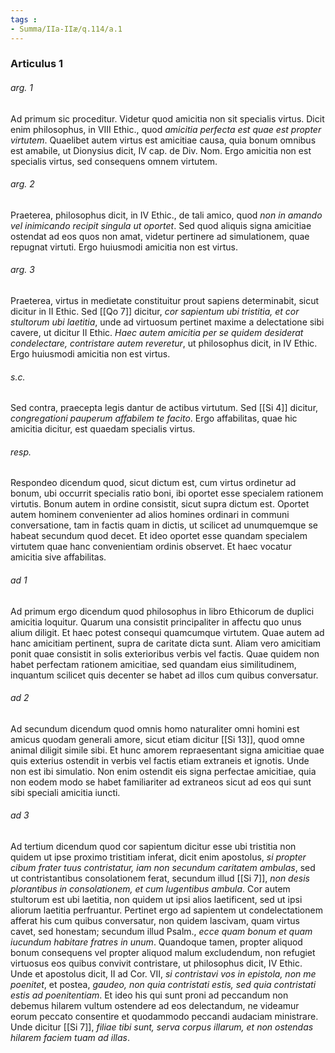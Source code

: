 ```yaml
---
tags : 
- Summa/IIa-IIæ/q.114/a.1
---
```


### Articulus 1

###### arg. 1
Ad primum sic proceditur. Videtur quod amicitia non sit specialis virtus. Dicit enim philosophus, in VIII Ethic., quod *amicitia perfecta est quae est propter virtutem*. Quaelibet autem virtus est amicitiae causa, quia bonum omnibus est amabile, ut Dionysius dicit, IV cap. de Div. Nom. Ergo amicitia non est specialis virtus, sed consequens omnem virtutem.

###### arg. 2
Praeterea, philosophus dicit, in IV Ethic., de tali amico, quod *non in amando vel inimicando recipit singula ut oportet*. Sed quod aliquis signa amicitiae ostendat ad eos quos non amat, videtur pertinere ad simulationem, quae repugnat virtuti. Ergo huiusmodi amicitia non est virtus.

###### arg. 3
Praeterea, virtus in medietate constituitur prout sapiens determinabit, sicut dicitur in II Ethic. Sed [[Qo 7]] dicitur, *cor sapientum ubi tristitia, et cor stultorum ubi laetitia*, unde ad virtuosum pertinet maxime a delectatione sibi cavere, ut dicitur II Ethic. *Haec autem amicitia per se quidem desiderat condelectare, contristare autem reveretur*, ut philosophus dicit, in IV Ethic. Ergo huiusmodi amicitia non est virtus.

###### s.c.
Sed contra, praecepta legis dantur de actibus virtutum. Sed [[Si 4]] dicitur, *congregationi pauperum affabilem te facito*. Ergo affabilitas, quae hic amicitia dicitur, est quaedam specialis virtus.

###### resp.
Respondeo dicendum quod, sicut dictum est, cum virtus ordinetur ad bonum, ubi occurrit specialis ratio boni, ibi oportet esse specialem rationem virtutis. Bonum autem in ordine consistit, sicut supra dictum est. Oportet autem hominem convenienter ad alios homines ordinari in communi conversatione, tam in factis quam in dictis, ut scilicet ad unumquemque se habeat secundum quod decet. Et ideo oportet esse quandam specialem virtutem quae hanc convenientiam ordinis observet. Et haec vocatur amicitia sive affabilitas.

###### ad 1
Ad primum ergo dicendum quod philosophus in libro Ethicorum de duplici amicitia loquitur. Quarum una consistit principaliter in affectu quo unus alium diligit. Et haec potest consequi quamcumque virtutem. Quae autem ad hanc amicitiam pertinent, supra de caritate dicta sunt. Aliam vero amicitiam ponit quae consistit in solis exterioribus verbis vel factis. Quae quidem non habet perfectam rationem amicitiae, sed quandam eius similitudinem, inquantum scilicet quis decenter se habet ad illos cum quibus conversatur.

###### ad 2
Ad secundum dicendum quod omnis homo naturaliter omni homini est amicus quodam generali amore, sicut etiam dicitur [[Si 13]], quod omne animal diligit simile sibi. Et hunc amorem repraesentant signa amicitiae quae quis exterius ostendit in verbis vel factis etiam extraneis et ignotis. Unde non est ibi simulatio. Non enim ostendit eis signa perfectae amicitiae, quia non eodem modo se habet familiariter ad extraneos sicut ad eos qui sunt sibi speciali amicitia iuncti.

###### ad 3
Ad tertium dicendum quod cor sapientum dicitur esse ubi tristitia non quidem ut ipse proximo tristitiam inferat, dicit enim apostolus, *si propter cibum frater tuus contristatur, iam non secundum caritatem ambulas*, sed ut contristantibus consolationem ferat, secundum illud [[Si 7]], *non desis plorantibus in consolationem, et cum lugentibus ambula*. Cor autem stultorum est ubi laetitia, non quidem ut ipsi alios laetificent, sed ut ipsi aliorum laetitia perfruantur. Pertinet ergo ad sapientem ut condelectationem afferat his cum quibus conversatur, non quidem lascivam, quam virtus cavet, sed honestam; secundum illud Psalm., *ecce quam bonum et quam iucundum habitare fratres in unum*. Quandoque tamen, propter aliquod bonum consequens vel propter aliquod malum excludendum, non refugiet virtuosus eos quibus convivit contristare, ut philosophus dicit, IV Ethic. Unde et apostolus dicit, II ad Cor. VII, *si contristavi vos in epistola, non me poenitet*, et postea, *gaudeo, non quia contristati estis, sed quia contristati estis ad poenitentiam*. Et ideo his qui sunt proni ad peccandum non debemus hilarem vultum ostendere ad eos delectandum, ne videamur eorum peccato consentire et quodammodo peccandi audaciam ministrare. Unde dicitur [[Si 7]], *filiae tibi sunt, serva corpus illarum, et non ostendas hilarem faciem tuam ad illas*.

